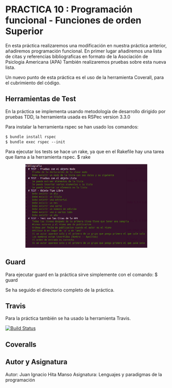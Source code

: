 # PRACTICA 10 : Programación funcional - Funciones de orden Superior

En esta práctica realizaremos una modificación en nuestra práctica anterior, añadiremos programación funcional. 
En primer lugar añadiremos una lista de citas y referencias bibliograficas en formato de la Asociación de Psiclogia Americana (APA)
También realizaremos pruebas sobre esta nueva lista.

Un nuevo punto de esta práctica es el uso de la herramienta Coverall, para el cubrimiento del código.

## Herramientas de Test

En la práctica se implementa usando metodología de desarrollo dirigido por pruebas TDD, la herramienta usada es RSPec version 3.3.0

Para instalar la herramienta rspec se han usado los comandos: 

    $ bundle install rspec
    $ bundle exec rspec --init
   
Para ejecutar los tests se hace un rake, ya que en el Rakefile hay una tarea que llama a la herramienta rspec.
    $ rake

<p align="Center">
	<img src="img/test_ok.jpg" title="Test Rspec" width="380" height="260">
</p>

## Guard

Para ejecutar guard en la práctica sirve simplemente con el comando: 
    $ guard 

Se ha seguido el directorio completo de la práctica.

## Travis

Para la práctica también se ha usado la herramienta Travis.

[![Build Status](https://travis-ci.org/alu0100713213/prct09-LPP.svg?branch=master)](https://travis-ci.org/alu0100713213/prct10-LPP)

## Coveralls

## Autor y Asignatura

Autor: Juan Ignacio Hita Manso
Asignatura: Lenguajes y paradigmas de la programación


